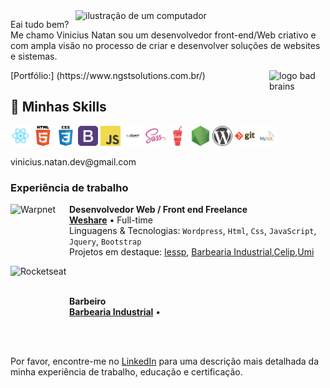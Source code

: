 <img src="https://raw.githubusercontent.com/MicaelliMedeiros/micaellimedeiros/master/image/computer-illustration.png" alt="ilustração de um computador" min-width="400px" max-width="400px" width="400px" align="right">

<p align="left"> 
Eai tudo bem? Me chamo Vinicius Natan sou um desenvolvedor front-end/Web criativo e com ampla visão no processo de criar e desenvolver soluções de websites e sistemas.
</p>
[Portfólio:] (https://www.ngstsolutions.com.br/)
<img src="https://www.ngstsolutions.com.br/img/perfil/badbrains-removebg-preview.png" alt="logo bad brains" min-width="90px" max-width="90px" width="90px" align="right">



## 🚀 Minhas Skills

<code><img height="32" src="https://raw.githubusercontent.com/github/explore/80688e429a7d4ef2fca1e82350fe8e3517d3494d/topics/react/react.png" alt="React"/></code>
<code><img height="32" src="https://raw.githubusercontent.com/github/explore/80688e429a7d4ef2fca1e82350fe8e3517d3494d/topics/html/html.png" alt="HTML5"/></code>
<code><img height="32" src="https://raw.githubusercontent.com/github/explore/80688e429a7d4ef2fca1e82350fe8e3517d3494d/topics/css/css.png" alt="css"/></code>
<code><img height="32" src="https://raw.githubusercontent.com/github/explore/80688e429a7d4ef2fca1e82350fe8e3517d3494d/topics/bootstrap/bootstrap.png" alt="Bootstrap"/></code>
<code><img height="32" src="https://raw.githubusercontent.com/github/explore/80688e429a7d4ef2fca1e82350fe8e3517d3494d/topics/javascript/javascript.png" alt="javascript"/></code>
<code><img height="32" src="https://raw.githubusercontent.com/github/explore/80688e429a7d4ef2fca1e82350fe8e3517d3494d/topics/jquery/jquery.png" alt="jquery"/></code>
<code><img height="32" src="https://raw.githubusercontent.com/github/explore/80688e429a7d4ef2fca1e82350fe8e3517d3494d/topics/sass/sass.png" alt="sass"/></code>
<code><img height="32" src="https://raw.githubusercontent.com/github/explore/80688e429a7d4ef2fca1e82350fe8e3517d3494d/topics/gulp/gulp.png" alt="gulp"/></code>
<code><img height="32" src="https://raw.githubusercontent.com/github/explore/80688e429a7d4ef2fca1e82350fe8e3517d3494d/topics/nodejs/nodejs.png" alt="Nodejs"/></code>
<code><img height="32" src="https://raw.githubusercontent.com/github/explore/80688e429a7d4ef2fca1e82350fe8e3517d3494d/topics/wordpress/wordpress.png" alt="wordpress"/></code>
<code><img height="32" src="https://raw.githubusercontent.com/github/explore/80688e429a7d4ef2fca1e82350fe8e3517d3494d/topics/git/git.png" alt="git"/></code>
<code><img height="32" src="https://raw.githubusercontent.com/github/explore/80688e429a7d4ef2fca1e82350fe8e3517d3494d/topics/mysql/mysql.png" alt="MySQL"/></code>



<p align="left">
  vinicius.natan.dev@gmail.com
</p>

### Experiência de trabalho


[<img align="left" height="94px" width="94px" alt="Warpnet" src="https://agenciaweshare.com/wp-content/uploads/2024/08/wesharelogo-removebg-preview.png.webp"/>](https://agenciaweshare.com/)

**Desenvolvedor Web / Front end Freelance** \
[**Weshare**](https://agenciaweshare.com/) • Full-time \
Linguagens & Tecnologias: `Wordpress`, `Html`, `Css`, `JavaScript`, `Jquery`, `Bootstrap`\
Projetos em destaque: [Iessp](https://www.iessp.com/), [Barbearia Industrial](https://industrial.ngstsolutions.com.br/),[Celip](https://blogcelip.com.br/),[Umi](https://www.umiurologia.com.br/)
<br/>

[<img align="left" height="94px" width="94px" alt="Rocketseat" src="https://industrial.ngstsolutions.com.br/wp-content/uploads/2024/12/simbolo_barbearia.pdf-image-004-removebg-preview.png"/>](https://www.barbeariaindustrial.com.br)
<br/>
<br/>

**Barbeiro** \
[**Barbearia Industrial**](https://www.barbeariaindustrial.com.br) • 
<br/>

<br/>
<br/>

Por favor, encontre-me no [LinkedIn](https://www.linkedin.com/in/iuricode/) para uma descrição mais detalhada da minha experiência de trabalho, educação e certificação.
